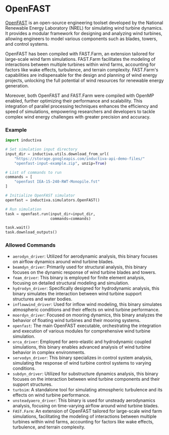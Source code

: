 # OpenFAST

[OpenFAST](https://www.nrel.gov/wind/nwtc/openfast.html) is an open-source 
engineering toolset developed by the National Renewable Energy Laboratory (NREL)
for simulating wind turbine dynamics. It provides a modular framework for designing
and analyzing wind turbines, allowing engineers to model various components such
as blades, towers, and control systems.

OpenFAST has been compiled with FAST.Farm, an extension tailored for large-scale
wind farm simulations. FAST.Farm facilitates the modeling of interactions between
multiple turbines within wind farms, accounting for factors like wake effects,
turbulence, and terrain complexity. FAST.Farm's capabilities are indispensable
for the design and planning of wind energy projects, unlocking the full potential
of wind resources for renewable energy generation.

Moreover, both OpenFAST and FAST.Farm were compiled with OpenMP enabled, further
optimizing their performance and scalability. This integration of parallel
processing techniques enhances the efficiency and speed of simulations,
empowering researchers and developers to tackle complex wind energy challenges
with greater precision and accuracy.

### Example


```python
import inductiva

# Set simulation input directory
input_dir = inductiva.utils.download_from_url(
    "https://storage.googleapis.com/inductiva-api-demo-files/"
    "openfast-input-example.zip", unzip=True)

# List of commands to run
commands = [
    "openfast IEA-15-240-RWT-Monopile.fst"
]

# Initialize OpenFAST simulator
openfast = inductiva.simulators.OpenFAST()

# Run simulation 
task = openfast.run(input_dir=input_dir,
                    commands=commands)

task.wait()
task.download_outputs()

```

### Allowed Commands

- `aerodyn_driver`: Utilized for aerodynamic analysis, this binary focuses on 
airflow dynamics around wind turbine blades.
- `beamdyn_driver`: Primarily used for structural analysis, this binary focuses on
the dynamic response of wind turbine blades and towers.
- `feam_driver`: This binary is employed for finite element analysis, focusing on
detailed structural modeling and simulation.
- `hydrodyn_driver`: Specifically designed for hydrodynamic analysis, this binary
simulates the interaction between wind turbine support structures and water
bodies.
- `inflowwind_driver`: Used for inflow wind modeling, this binary simulates
atmospheric conditions and their effects on wind turbine performance.
- `moordyn_driver`: Focused on mooring dynamics, this binary analyzes the behavior
of floating wind turbines and their mooring systems.
- `openfast`: The main OpenFAST executable, orchestrating the integration and
execution of various modules for comprehensive wind turbine simulation.
- `orca_driver`: Employed for aero-elastic and hydrodynamic coupled simulations,
this binary enables advanced analysis of wind turbine behavior in complex 
environments.
- `servodyn_driver`: This binary specializes in control system analysis, simulating
the response of wind turbine control systems to varying conditions.
- `subdyn_driver`: Utilized for substructure dynamics analysis, this binary focuses
on the interaction between wind turbine components and their support structures.
- `turbsim`: A standalone tool for simulating atmospheric turbulence and its effects
on wind turbine performance.
- `unsteadyaero_driver`: This binary is used for unsteady aerodynamics analysis,
focusing on time-varying airflow around wind turbine blades.
- `FAST.Farm`: An extension of OpenFAST tailored for large-scale wind farm
simulations, facilitating the modeling of interactions between multiple turbines
within wind farms, accounting for factors like wake effects, turbulence, and
terrain complexity.